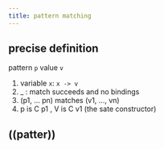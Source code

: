 ```yaml
---
title: pattern matching
---
```


## precise definition
pattern `p` value `v`
1. variable `x`: `x -> v`
2. _ : match succeeds and no bindings
3. (p1, ... pn) matches (v1, ..., vn)
4. p is C p1 , V is C v1 (the sate constructor)
## ((patter))

